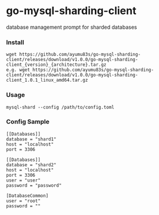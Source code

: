 # go-mysql-sharding-client
database management prompt for sharded databases

### Install
```
wget https://github.com/ayumu83s/go-mysql-sharding-client/releases/download/v1.0.0/go-mysql-sharding-client_{version}_{architecture}.tar.gz
e.g. wget https://github.com/ayumu83s/go-mysql-sharding-client/releases/download/v1.0.0/go-mysql-sharding-client_1.0.1_linux_amd64.tar.gz
```

### Usage
```$xslt
mysql-shard --config /path/to/config.toml
```
### Config Sample
```$xslt
[[Databases]]
database = "shard1"
host = "localhost"
port = 3306

[[Databases]]
database = "shard2"
host = "localhost"
port = 3306
user = "user"
password = "password"

[DatabaseCommon]
user = "root"
password = ""
```